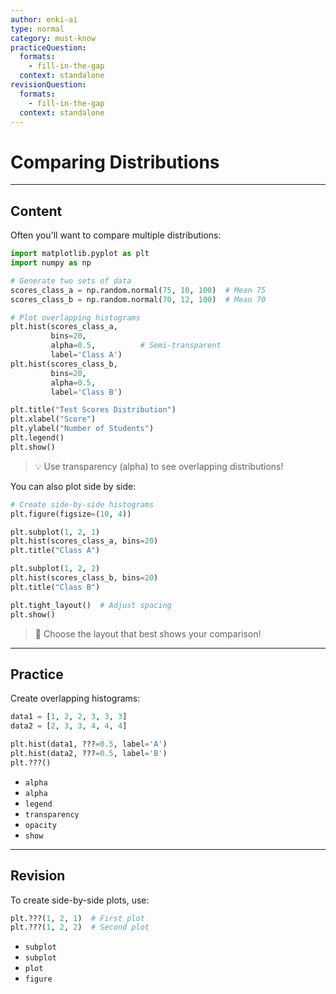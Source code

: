 ```yaml
---
author: enki-ai
type: normal
category: must-know
practiceQuestion:
  formats:
    - fill-in-the-gap
  context: standalone
revisionQuestion:
  formats:
    - fill-in-the-gap
  context: standalone
---
```


# Comparing Distributions

---
## Content

Often you'll want to compare multiple distributions:

```python
import matplotlib.pyplot as plt
import numpy as np

# Generate two sets of data
scores_class_a = np.random.normal(75, 10, 100)  # Mean 75
scores_class_b = np.random.normal(70, 12, 100)  # Mean 70

# Plot overlapping histograms
plt.hist(scores_class_a, 
         bins=20,
         alpha=0.5,          # Semi-transparent
         label='Class A')
plt.hist(scores_class_b, 
         bins=20,
         alpha=0.5,
         label='Class B')

plt.title("Test Scores Distribution")
plt.xlabel("Score")
plt.ylabel("Number of Students")
plt.legend()
plt.show()
```

> 💡 Use transparency (alpha) to see overlapping distributions!

You can also plot side by side:

```python
# Create side-by-side histograms
plt.figure(figsize=(10, 4))

plt.subplot(1, 2, 1)
plt.hist(scores_class_a, bins=20)
plt.title("Class A")

plt.subplot(1, 2, 2)
plt.hist(scores_class_b, bins=20)
plt.title("Class B")

plt.tight_layout()  # Adjust spacing
plt.show()
```

> 🎯 Choose the layout that best shows your comparison!

---
## Practice

Create overlapping histograms:

```python
data1 = [1, 2, 2, 3, 3, 3]
data2 = [2, 3, 3, 4, 4, 4]

plt.hist(data1, ???=0.5, label='A')
plt.hist(data2, ???=0.5, label='B')
plt.???()
```

- `alpha`
- `alpha`
- `legend`
- `transparency`
- `opacity`
- `show`

---
## Revision

To create side-by-side plots, use:

```python
plt.???(1, 2, 1)  # First plot
plt.???(1, 2, 2)  # Second plot
```

- `subplot`
- `subplot`
- `plot`
- `figure` 
